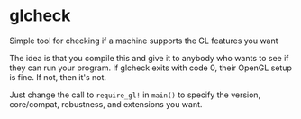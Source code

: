 # glcheck
Simple tool for checking if a machine supports the GL features you want

The idea is that you compile this and give it to anybody who wants to see if they can run your program.
If glcheck exits with code 0, their OpenGL setup is fine.  If not, then it's not.

Just change the call to `require_gl!` in `main()` to specify the version, core/compat, robustness, and extensions you want.
